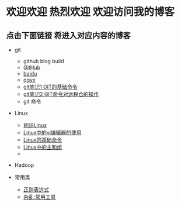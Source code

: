 # 欢迎欢迎 热烈欢迎  欢迎访问我的博客
## 点击下面链接 将进入对应内容的博客
- git
	- github blog build
	- [GitHub](https://hwrbjdsj.github.io/git/blog)
	- [baidu](https://baidu.com)
	- [qqyx](https://mail.qq.com/)
	- [git笔记1 GIT的基础命令](https://hwrbjdsj.github.io/1.1)
	- [git笔记2 GIT命令对远程仓的操作](https://hwrbjdsj.github.io/1.2)
	- git 命令
- Linux
	- [初识Linux](https://hwrbjdsj.github.io/1.3)
	- [Linux中的vi编辑器的使用](https://hwrbjdsj.github.io/1.4)
	- [Linux的基础命令](https://hwrbjdsj.github.io/1.5)
	- [Linux中的主和组](https://hwrbjdsj.github.io/1.7)
	- 

	
- Hadoop
- 常用类
	- [正则表达式](https://hwrbjdsj.github.io/1.6)
	- [杂乱:常用工具](https://hwrbjdsj.github.io/1.8)